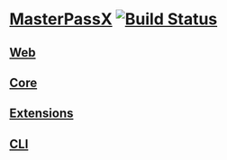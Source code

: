 # [MasterPassX](https://masterpassx.cretezy.com) [![Build Status](https://travis-ci.org/Cretezy/MasterPassX.svg?branch=master)](https://travis-ci.org/Cretezy/MasterPassX)

## [Web](web/README.md)

## [Core](core/README.md)

## [Extensions](extension/README.md)

## [CLI](cli/README.md)